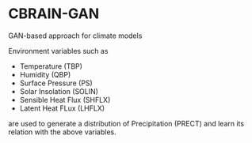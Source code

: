# CBRAIN-GAN
GAN-based approach for climate models

Environment variables such as 
- Temperature (TBP)
- Humidity (QBP)
- Surface Pressure (PS)
- Solar Insolation (SOLIN)
- Sensible Heat Flux (SHFLX)
- Latent Heat FLux (LHFLX)

are used to generate a distribution of Precipitation (PRECT) and learn its relation with the above variables.
